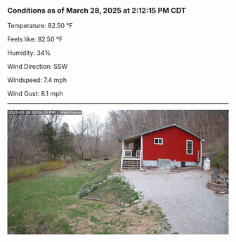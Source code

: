 ### Conditions as of March 28, 2025 at 2:12:15 PM CDT 

Temperature: 82.50 &deg;F

Feels like: 82.50 &deg;F

Humidity: 34%

Wind Direction: SSW

Windspeed: 7.4 mph

Wind Gust: 8.1 mph

---

<img src="./images/latest.jpeg"/>

